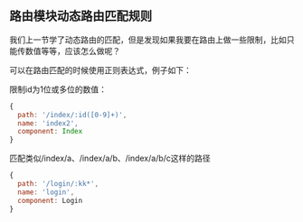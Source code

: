 ## 路由模块动态路由匹配规则

我们上一节学了动态路由的匹配，但是发现如果我要在路由上做一些限制，比如只能传数值等等，应该怎么做呢？



可以在路由匹配的时候使用正则表达式，例子如下：



限制id为1位或多位的数值：

```js
{
  path: '/index/:id([0-9]+)',
  name: 'index2',
  component: Index
}
```



匹配类似/index/a、/index/a/b、/index/a/b/c这样的路径

```js
{
  path: '/login/:kk*',
  name: 'login',
  component: Login
}
```



